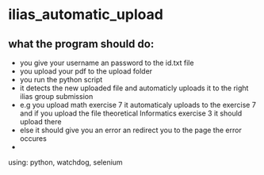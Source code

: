 # ilias_automatic_upload

## what the program should do:
- you give your username an password to the id.txt file
- you upload your pdf to the upload folder
- you run the python script
-  it detects the new uploaded file and automaticly uploads it to the right ilias group submission
-  e.g you upload math exercise 7 it automaticaly uploads to the exercise 7 and if you upload the file theoretical Informatics exercise 3 it should upload there
-  else it should give you an error an redirect you to the page the error occures
-  


using: python, watchdog, selenium
